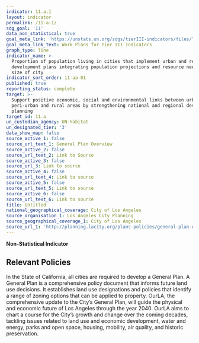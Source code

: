 ```yaml
---
indicator: 11.a.1
layout: indicator
permalink: /11-a-1/
sdg_goal: '11'
data_non_statistical: true
goal_meta_link: 'https://unstats.un.org/sdgs/tierIII-indicators/files/Tier3-11-a-01.pdf'
goal_meta_link_text: Work Plans for Tier III Indicators
graph_type: line
indicator_name: >-
  Proportion of population living in cities that implement urban and regional
  development plans integrating population projections and resource needs, by
  size of city
indicator_sort_order: 11-aa-01
published: true
reporting_status: complete
target: >-
  Support positive economic, social and environmental links between urban,
  peri-urban and rural areas by strengthening national and regional development
  planning
target_id: 11.a
un_custodian_agency: UN-Habitat
un_designated_tier: '3'
data_show_map: false
source_active_1: false
source_url_text_1: General Plan Overview
source_active_2: false
source_url_text_2: Link to Source
source_active_3: false
source_url_3: Link to source
source_active_4: false
source_url_text_4: Link to source
source_active_5: false
source_url_text_5: Link to source
source_active_6: false
source_url_text_6: Link to source
title: Untitled
national_geographical_coverage: City of Los Angeles
source_organisation_1: Los Angeles City Planning
source_geographical_coverage_1: City of Los Angeles
source_url_1: 'http://planning.lacity.org/plans-policies/general-plan-overview'
---
```

**Non-Statistical Indicator**

## Relevant Policies

In the State of California, all cities are required to develop a General Plan. A General Plan is a comprehensive policy document that informs future land use decisions. It establishes land use designations and policies that identify a range of zoning options that can be applied to property. OurLA, the comprehensive update to the City’s General Plan, will guide the physical and economic future of Los Angeles through the year 2040. OurLA aims to chart a course for the City’s growth and change over the coming decades, tackling issues related to land use and economic development, water and energy, parks and open space, housing, mobility, air quality, and historic preservation.
